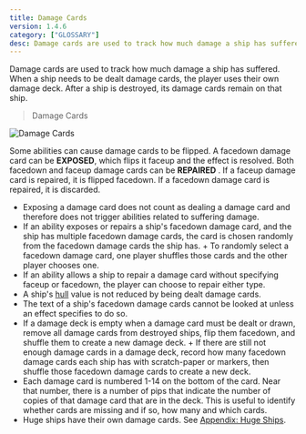 ```yaml
---
title: Damage Cards
version: 1.4.6
category: ["GLOSSARY"]
desc: Damage cards are used to track how much damage a ship has suffered.
---
```


Damage cards are used to track how much damage a ship has suffered. When a ship needs to be dealt damage cards, the player uses their own damage deck. After a ship is destroyed, its damage cards remain on that ship.

> Damage Cards

![Damage Cards](Damage_Cards.webp)

Some abilities can cause damage cards to be flipped. A facedown damage card can be **EXPOSED**, which flips it faceup and the effect is resolved. Both facedown and faceup damage cards can be **REPAIRED** . If a faceup damage card is repaired, it is flipped facedown. If a facedown damage card is repaired, it is discarded.

- Exposing a damage card does not count as dealing a damage card and therefore does not trigger abilities related to suffering damage.
- If an ability exposes or repairs a ship's facedown damage card, and the ship has multiple facedown damage cards, the card is chosen randomly from the facedown damage cards the ship has. + To randomly select a facedown damage card, one player shuffles those cards and the other player chooses one.
- If an ability allows a ship to repair a damage card without specifying faceup or facedown, the player can choose to repair either type.
- A ship's [hull](/rules/Hull) value is not reduced by being dealt damage cards.
- The text of a ship's facedown damage cards cannot be looked at unless an effect specifies to do so.
- If a damage deck is empty when a damage card must be dealt or drawn, remove all damage cards from destroyed ships, flip them facedown, and shuffle them to create a new damage deck. + If there are still not enough damage cards in a damage deck, record how many facedown damage cards each ship has with scratch-paper or markers, then shuffle those facedown damage cards to create a new deck.
- Each damage card is numbered 1-14 on the bottom of the card. Near that number, there is a number of pips that indicate the number of copies of that damage card that are in the deck. This is useful to identify whether cards are missing and if so, how many and which cards.
- Huge ships have their own damage cards. See [Appendix: Huge Ships](/rules/Huge_Ships).
